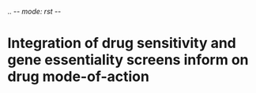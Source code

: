 .. -*- mode: rst -*-



Integration of drug sensitivity and gene essentiality screens inform on drug mode-of-action
============


